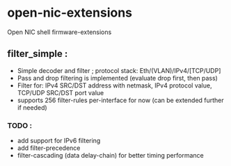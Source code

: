 # open-nic-extensions
Open NIC shell firmware-extensions

## filter_simple : 
- Simple decoder and filter ; protocol stack: Eth/(VLAN)/IPv4/[TCP/UDP]
- Pass and drop filtering is implemented (evaluate drop first, then pass)
- Filter for: IPv4 SRC/DST address with netmask, IPv4 protocol value, TCP/UDP SRC/DST port value
- supports 256 filter-rules per-interface for now (can be extended further if needed)

### TODO : 
- add support for IPv6 filtering
- add filter-precedence
- filter-cascading (data delay-chain) for better timing performance